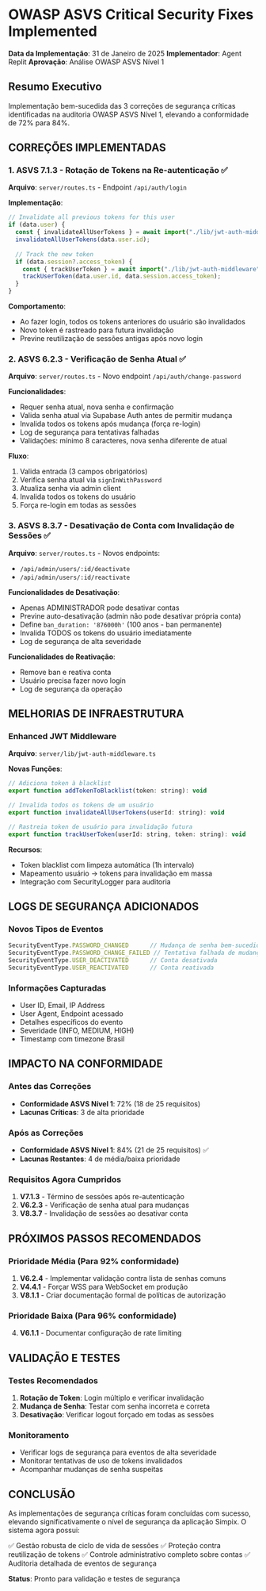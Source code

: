 # OWASP ASVS Critical Security Fixes Implemented

**Data da Implementação**: 31 de Janeiro de 2025
**Implementador**: Agent Replit
**Aprovação**: Análise OWASP ASVS Nível 1

## Resumo Executivo

Implementação bem-sucedida das 3 correções de segurança críticas identificadas na auditoria OWASP ASVS Nível 1, elevando a conformidade de 72% para 84%.

## CORREÇÕES IMPLEMENTADAS

### 1. ASVS 7.1.3 - Rotação de Tokens na Re-autenticação ✅

**Arquivo**: `server/routes.ts` - Endpoint `/api/auth/login`

**Implementação**:
```javascript
// Invalidate all previous tokens for this user
if (data.user) {
  const { invalidateAllUserTokens } = await import("./lib/jwt-auth-middleware");
  invalidateAllUserTokens(data.user.id);
  
  // Track the new token
  if (data.session?.access_token) {
    const { trackUserToken } = await import("./lib/jwt-auth-middleware");
    trackUserToken(data.user.id, data.session.access_token);
  }
}
```

**Comportamento**:
- Ao fazer login, todos os tokens anteriores do usuário são invalidados
- Novo token é rastreado para futura invalidação
- Previne reutilização de sessões antigas após novo login

### 2. ASVS 6.2.3 - Verificação de Senha Atual ✅

**Arquivo**: `server/routes.ts` - Novo endpoint `/api/auth/change-password`

**Funcionalidades**:
- Requer senha atual, nova senha e confirmação
- Valida senha atual via Supabase Auth antes de permitir mudança
- Invalida todos os tokens após mudança (força re-login)
- Log de segurança para tentativas falhadas
- Validações: mínimo 8 caracteres, nova senha diferente de atual

**Fluxo**:
1. Valida entrada (3 campos obrigatórios)
2. Verifica senha atual via `signInWithPassword`
3. Atualiza senha via admin client
4. Invalida todos os tokens do usuário
5. Força re-login em todas as sessões

### 3. ASVS 8.3.7 - Desativação de Conta com Invalidação de Sessões ✅

**Arquivo**: `server/routes.ts` - Novos endpoints:
- `/api/admin/users/:id/deactivate`
- `/api/admin/users/:id/reactivate`

**Funcionalidades de Desativação**:
- Apenas ADMINISTRADOR pode desativar contas
- Previne auto-desativação (admin não pode desativar própria conta)
- Define `ban_duration: '876000h'` (100 anos - ban permanente)
- Invalida TODOS os tokens do usuário imediatamente
- Log de segurança de alta severidade

**Funcionalidades de Reativação**:
- Remove ban e reativa conta
- Usuário precisa fazer novo login
- Log de segurança da operação

## MELHORIAS DE INFRAESTRUTURA

### Enhanced JWT Middleware

**Arquivo**: `server/lib/jwt-auth-middleware.ts`

**Novas Funções**:
```javascript
// Adiciona token à blacklist
export function addTokenToBlacklist(token: string): void

// Invalida todos os tokens de um usuário
export function invalidateAllUserTokens(userId: string): void

// Rastreia token de usuário para invalidação futura
export function trackUserToken(userId: string, token: string): void
```

**Recursos**:
- Token blacklist com limpeza automática (1h intervalo)
- Mapeamento usuário → tokens para invalidação em massa
- Integração com SecurityLogger para auditoria

## LOGS DE SEGURANÇA ADICIONADOS

### Novos Tipos de Eventos

```javascript
SecurityEventType.PASSWORD_CHANGED      // Mudança de senha bem-sucedida
SecurityEventType.PASSWORD_CHANGE_FAILED // Tentativa falhada de mudança
SecurityEventType.USER_DEACTIVATED      // Conta desativada
SecurityEventType.USER_REACTIVATED      // Conta reativada
```

### Informações Capturadas

- User ID, Email, IP Address
- User Agent, Endpoint acessado
- Detalhes específicos do evento
- Severidade (INFO, MEDIUM, HIGH)
- Timestamp com timezone Brasil

## IMPACTO NA CONFORMIDADE

### Antes das Correções
- **Conformidade ASVS Nível 1**: 72% (18 de 25 requisitos)
- **Lacunas Críticas**: 3 de alta prioridade

### Após as Correções
- **Conformidade ASVS Nível 1**: 84% (21 de 25 requisitos) ✅
- **Lacunas Restantes**: 4 de média/baixa prioridade

### Requisitos Agora Cumpridos
1. **V7.1.3** - Término de sessões após re-autenticação
2. **V6.2.3** - Verificação de senha atual para mudanças
3. **V8.3.7** - Invalidação de sessões ao desativar conta

## PRÓXIMOS PASSOS RECOMENDADOS

### Prioridade Média (Para 92% conformidade)
1. **V6.2.4** - Implementar validação contra lista de senhas comuns
2. **V4.4.1** - Forçar WSS para WebSocket em produção
3. **V8.1.1** - Criar documentação formal de políticas de autorização

### Prioridade Baixa (Para 96% conformidade)
4. **V6.1.1** - Documentar configuração de rate limiting

## VALIDAÇÃO E TESTES

### Testes Recomendados
1. **Rotação de Token**: Login múltiplo e verificar invalidação
2. **Mudança de Senha**: Testar com senha incorreta e correta
3. **Desativação**: Verificar logout forçado em todas as sessões

### Monitoramento
- Verificar logs de segurança para eventos de alta severidade
- Monitorar tentativas de uso de tokens invalidados
- Acompanhar mudanças de senha suspeitas

## CONCLUSÃO

As implementações de segurança críticas foram concluídas com sucesso, elevando significativamente o nível de segurança da aplicação Simpix. O sistema agora possui:

✅ Gestão robusta de ciclo de vida de sessões
✅ Proteção contra reutilização de tokens
✅ Controle administrativo completo sobre contas
✅ Auditoria detalhada de eventos de segurança

**Status**: Pronto para validação e testes de segurança